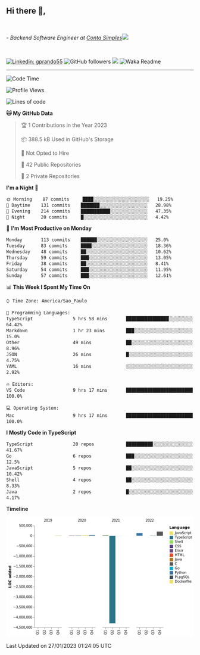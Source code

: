 <h2>Hi there  👋,</h2> </br>

<p><em>- Backend Software Engineer at <a href="https://contasimples.com">Conta Simples</a><img src="https://media.giphy.com/media/WUlplcMpOCEmTGBtBW/giphy.gif" width="30"> 
</em></p></br>


[![Linkedin: gprando55](https://img.shields.io/badge/-gprando55-blue?style=flat-square&logo=Linkedin&logoColor=white&link=https://www.linkedin.com/in/gprando55/)](https://www.linkedin.com/in/gprando55)
![GitHub followers](https://img.shields.io/github/followers/gprando55?label=Follow&style=social)
![](https://visitor-badge.glitch.me/badge?page_id=gprando55.gprando55)
![Waka Readme](https://github.com/gprando55/gprando55/workflows/Waka%20Readme/badge.svg)

---
<!--START_SECTION:waka-->
![Code Time](http://img.shields.io/badge/Code%20Time-2%2C239%20hrs%2017%20mins-blue)

![Profile Views](http://img.shields.io/badge/Profile%20Views-13-blue)

![Lines of code](https://img.shields.io/badge/From%20Hello%20World%20I%27ve%20Written--4%20Million%20lines%20of%20code-blue)

**🐱 My GitHub Data** 

> 🏆 1 Contributions in the Year 2023
 > 
> 📦 388.5 kB Used in GitHub's Storage 
 > 
> 🚫 Not Opted to Hire
 > 
> 📜 42 Public Repositories 
 > 
> 🔑 2 Private Repositories  
 > 
**I'm a Night 🦉** 

```text
🌞 Morning    87 commits     ████░░░░░░░░░░░░░░░░░░░░░   19.25% 
🌆 Daytime    131 commits    ███████░░░░░░░░░░░░░░░░░░   28.98% 
🌃 Evening    214 commits    ███████████░░░░░░░░░░░░░░   47.35% 
🌙 Night      20 commits     █░░░░░░░░░░░░░░░░░░░░░░░░   4.42%

```
📅 **I'm Most Productive on Monday** 

```text
Monday       113 commits    ██████░░░░░░░░░░░░░░░░░░░   25.0% 
Tuesday      83 commits     ████░░░░░░░░░░░░░░░░░░░░░   18.36% 
Wednesday    48 commits     ██░░░░░░░░░░░░░░░░░░░░░░░   10.62% 
Thursday     59 commits     ███░░░░░░░░░░░░░░░░░░░░░░   13.05% 
Friday       38 commits     ██░░░░░░░░░░░░░░░░░░░░░░░   8.41% 
Saturday     54 commits     ███░░░░░░░░░░░░░░░░░░░░░░   11.95% 
Sunday       57 commits     ███░░░░░░░░░░░░░░░░░░░░░░   12.61%

```


📊 **This Week I Spent My Time On** 

```text
⌚︎ Time Zone: America/Sao_Paulo

💬 Programming Languages: 
TypeScript               5 hrs 58 mins       ████████████████░░░░░░░░░   64.42% 
Markdown                 1 hr 23 mins        ███░░░░░░░░░░░░░░░░░░░░░░   15.0% 
Other                    49 mins             ██░░░░░░░░░░░░░░░░░░░░░░░   8.96% 
JSON                     26 mins             █░░░░░░░░░░░░░░░░░░░░░░░░   4.75% 
YAML                     16 mins             ░░░░░░░░░░░░░░░░░░░░░░░░░   2.92%

🔥 Editors: 
VS Code                  9 hrs 17 mins       █████████████████████████   100.0%

💻 Operating System: 
Mac                      9 hrs 17 mins       █████████████████████████   100.0%

```

**I Mostly Code in TypeScript** 

```text
TypeScript               20 repos            ██████████░░░░░░░░░░░░░░░   41.67% 
Go                       6 repos             ███░░░░░░░░░░░░░░░░░░░░░░   12.5% 
JavaScript               5 repos             ██░░░░░░░░░░░░░░░░░░░░░░░   10.42% 
Shell                    4 repos             ██░░░░░░░░░░░░░░░░░░░░░░░   8.33% 
Java                     2 repos             █░░░░░░░░░░░░░░░░░░░░░░░░   4.17%

```


**Timeline**

![Chart not found](https://raw.githubusercontent.com/gprando55/gprando55/master/charts/bar_graph.png) 


 Last Updated on 27/01/2023 01:24:05 UTC
<!--END_SECTION:waka-->
